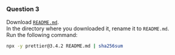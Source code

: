 ### Question 3

Download [`README.md`](./readme.md).  
In the directory where you downloaded it, rename it to `README.md`.  
Run the following command:
```sh
npx -y prettier@3.4.2 README.md | sha256sum
